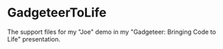GadgeteerToLife
===============

The support files for my "Joe" demo in my "Gadgeteer: Bringing Code to Life" presentation.
